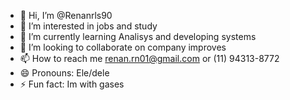 - 👋 Hi, I’m @Renanrls90
- 👀 I’m interested in jobs and study
- 🌱 I’m currently learning Analisys and developing systems
- 💞️ I’m looking to collaborate on company improves
- 📫 How to reach me renan.rn01@gmail.com or (11) 94313-8772 <i class="fa-brands fa-whatsapp"></i>
- 😄 Pronouns: Ele/dele 
- ⚡ Fun fact: Im with gases

<!---
Renanrls90/Renanrls90 is a ✨ special ✨ repository because its `README.md` (this file) appears on your GitHub profile.
You can click the Preview link to take a look at your changes.
--->

